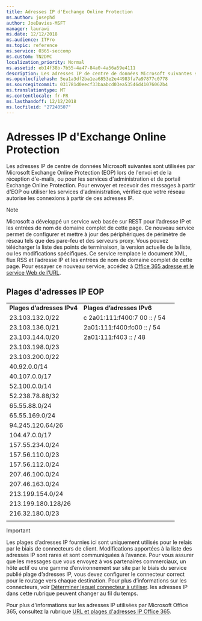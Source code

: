 ```yaml
---
title: Adresses IP d'Exchange Online Protection
ms.author: josephd
author: JoeDavies-MSFT
manager: laurawi
ms.date: 12/12/2018
ms.audience: ITPro
ms.topic: reference
ms.service: O365-seccomp
ms.custom: TN2DMC
localization_priority: Normal
ms.assetid: eb14f38b-7b55-4a47-84a0-4a56a59e4111
description: Les adresses IP de centre de données Microsoft suivantes sont utilisées par Microsoft Exchange Online Protection (EOP) lors de l'envoi et de la réception d'e-mails, ou pour les services d'administration et de portail Exchange Online Protection. Pour envoyer et recevoir des messages à partir d'EOP ou utiliser les services d'administration, vérifiez que votre réseau autorise les connexions à partir de ces adresses IP.
ms.openlocfilehash: 5ea1a3df2ba1ea6853e2e44983fa7a97877c0778
ms.sourcegitcommit: 031781d0eecf33baabcd03ea53546d41076062b4
ms.translationtype: MT
ms.contentlocale: fr-FR
ms.lasthandoff: 12/12/2018
ms.locfileid: "27240507"
---
```

# <a name="exchange-online-protection-ip-addresses"></a>Adresses IP d'Exchange Online Protection

Les adresses IP de centre de données Microsoft suivantes sont utilisées par Microsoft Exchange Online Protection (EOP) lors de l'envoi et de la réception d'e-mails, ou pour les services d'administration et de portail Exchange Online Protection. Pour envoyer et recevoir des messages à partir d'EOP ou utiliser les services d'administration, vérifiez que votre réseau autorise les connexions à partir de ces adresses IP.
 
> [!NOTE]
> Microsoft a développé un service web basée sur REST pour l’adresse IP et les entrées de nom de domaine complet de cette page. Ce nouveau service permet de configurer et mettre à jour des périphériques de périmètre de réseau tels que des pare-feu et des serveurs proxy. Vous pouvez télécharger la liste des points de terminaison, la version actuelle de la liste, ou les modifications spécifiques. Ce service remplace le document XML, flux RSS et l’adresse IP et les entrées de nom de domaine complet de cette page. Pour essayer ce nouveau service, accédez à [Office 365 adresse et le service Web de l’URL](https://docs.microsoft.com/office365/enterprise/office-365-ip-web-service). 
 
## <a name="eop-ip-address-ranges"></a>Plages d'adresses IP EOP

||||
|:-----|:-----|:-----|
|**Plages d’adresses IPv4** <br/> |**Plages d’adresses IPv6** <br/> |
| 23.103.132.0/22 | c 2a01:111:f400:7 00 :: / 54 |
| 23.103.136.0/21 | 2a01:111:f400:fc00 :: / 54 |
| 23.103.144.0/20 | 2a01:111:f403 :: / 48 |
| 23.103.198.0/23 |  |
| 23.103.200.0/22 |  |
| 40.92.0.0/14 |  |
| 40.107.0.0/17 |  |
| 52.100.0.0/14 |  |
| 52.238.78.88/32 |  |
| 65.55.88.0/24 |  |
| 65.55.169.0/24 |  |
| 94.245.120.64/26 |  |
| 104.47.0.0/17 |  |
| 157.55.234.0/24 |  |
| 157.56.110.0/23 |  |
| 157.56.112.0/24 |  |
| 207.46.100.0/24 |  |
| 207.46.163.0/24 |  |
| 213.199.154.0/24 |  |
| 213.199.180.128/26 |  |
| 216.32.180.0/23 |  |
||||
 
> [!IMPORTANT]
> Les plages d’adresses IP fournies ici sont uniquement utilisés pour le relais par le biais de connecteurs de client. Modifications apportées à la liste des adresses IP sont rares et sont communiquées à l’avance. Pour vous assurer que les messages que vous envoyez à vos partenaires commerciaux, un hôte actif ou une gamme d’environnement sur site par le biais du service publié plage d’adresses IP, vous devez configurer le connecteur correct pour le routage vers chaque destination. Pour plus d’informations sur les connecteurs, voir [Déterminer lequel connecteur à utiliser](https://docs.microsoft.com/exchange/mail-flow-best-practices/use-connectors-to-configure-mail-flow/set-up-connectors-to-route-mail). les adresses IP dans cette rubrique peuvent changer au fil du temps.  
 
Pour plus d'informations sur les adresses IP utilisées par Microsoft Office 365, consultez la rubrique [URL et plages d'adresses IP Office 365](https://go.microsoft.com/fwlink/p/?LinkId=324165).

